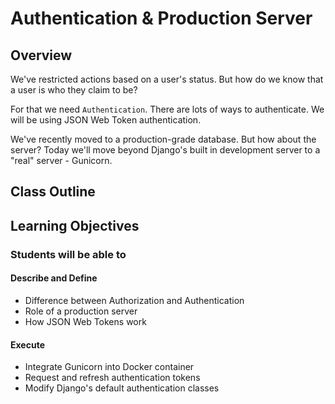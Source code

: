 # Authentication & Production Server

## Overview

We've restricted actions based on a user's status. But how do we know that a user is who they claim to be?

For that we need `Authentication`. There are lots of ways to authenticate. We will be using JSON Web Token authentication.

We've recently moved to a production-grade database. But how about the server? Today we'll move beyond Django's built in development server to a "real" server - Gunicorn.

## Class Outline

<!-- To Be Completed By Instructor -->

## Learning Objectives

### Students will be able to

#### Describe and Define

- Difference between Authorization and Authentication
- Role of a production server
- How JSON Web Tokens work

#### Execute

- Integrate Gunicorn into Docker container
- Request and refresh authentication tokens
- Modify Django's default authentication classes
